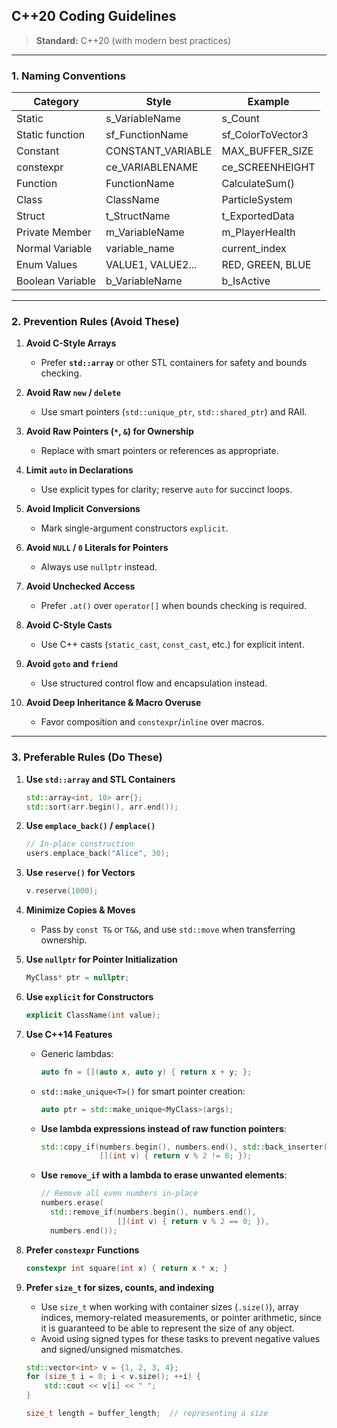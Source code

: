## C++20 Coding Guidelines

> **Standard:** C++20 (with modern best practices)

---

### 1. Naming Conventions

| Category          | Style              | Example            |
|-------------------|--------------------|--------------------|
|  Static           | s_VariableName     | s_Count            |
|  Static function  | sf_FunctionName    | sf_ColorToVector3  |
|  Constant         | CONSTANT_VARIABLE  | MAX_BUFFER_SIZE    |
|  constexpr        | ce_VARIABLENAME    | ce_SCREENHEIGHT    |
|  Function         | FunctionName       | CalculateSum()     |
|  Class            | ClassName          | ParticleSystem     |
|  Struct           | t_StructName       | t_ExportedData     |
|  Private Member   | m_VariableName     | m_PlayerHealth     |
|  Normal Variable  | variable_name      | current_index      |
|  Enum Values      | VALUE1, VALUE2...  | RED, GREEN, BLUE   |
|  Boolean Variable | b_VariableName     | b_IsActive         |

---



### 2. Prevention Rules (Avoid These)

1. **Avoid C-Style Arrays**
   - Prefer **`std::array`** or other STL containers for safety and bounds checking.

2. **Avoid Raw `new` / `delete`**
   - Use smart pointers (`std::unique_ptr`, `std::shared_ptr`) and RAII.

3. **Avoid Raw Pointers (`*`, `&`) for Ownership**
   - Replace with smart pointers or references as appropriate.

4. **Limit `auto` in Declarations**
   - Use explicit types for clarity; reserve `auto` for succinct loops.

5. **Avoid Implicit Conversions**
   - Mark single-argument constructors `explicit`.

6. **Avoid `NULL` / `0` Literals for Pointers**
   - Always use `nullptr` instead.

7. **Avoid Unchecked Access**
   - Prefer `.at()` over `operator[]` when bounds checking is required.

8. **Avoid C-Style Casts**
   - Use C++ casts (`static_cast`, `const_cast`, etc.) for explicit intent.

9. **Avoid `goto` and `friend`**
   - Use structured control flow and encapsulation instead.

10. **Avoid Deep Inheritance & Macro Overuse**
    - Favor composition and `constexpr`/`inline` over macros.

---

### 3. Preferable Rules (Do These)

1. **Use `std::array` and STL Containers**
   ```cpp
   std::array<int, 10> arr{};
   std::sort(arr.begin(), arr.end());
   ```

2. **Use `emplace_back()` / `emplace()`**
   ```cpp
   // In-place construction
   users.emplace_back("Alice", 30);
   ```

3. **Use `reserve()` for Vectors**
   ```cpp
   v.reserve(1000);
   ```

4. **Minimize Copies & Moves**
   - Pass by `const T&` or `T&&`, and use `std::move` when transferring ownership.

5. **Use `nullptr` for Pointer Initialization**
   ```cpp
   MyClass* ptr = nullptr;
   ```

6. **Use `explicit` for Constructors**
   ```cpp
   explicit ClassName(int value);
   ```

7. **Use C++14 Features**
   - Generic lambdas:
     ```cpp
     auto fn = [](auto x, auto y) { return x + y; };
     ```
   - `std::make_unique<T>()` for smart pointer creation:
     ```cpp
     auto ptr = std::make_unique<MyClass>(args);
     ```
   - **Use lambda expressions instead of raw function pointers**:
     ```cpp
     std::copy_if(numbers.begin(), numbers.end(), std::back_inserter(oddNumbers),
                  [](int v) { return v % 2 != 0; });
     ```
   - **Use `remove_if` with a lambda to erase unwanted elements**:
     ```cpp
     // Remove all even numbers in-place
     numbers.erase(
       std::remove_if(numbers.begin(), numbers.end(),
                      [](int v) { return v % 2 == 0; }),
       numbers.end());
     ```

8. **Prefer `constexpr` Functions**
   ```cpp
   constexpr int square(int x) { return x * x; }
   ```

9. **Prefer `size_t` for sizes, counts, and indexing**  
   - Use `size_t` when working with container sizes (`.size()`), array indices, memory-related measurements, or pointer arithmetic, since it is guaranteed to be able to represent the size of any object.  
   - Avoid using signed types for these tasks to prevent negative values and signed/unsigned mismatches.  
   ```cpp
   std::vector<int> v = {1, 2, 3, 4};
   for (size_t i = 0; i < v.size(); ++i) {
       std::cout << v[i] << " ";
   }

   size_t length = buffer_length;  // representing a size
   ```

